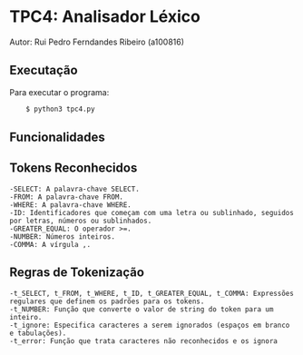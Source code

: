 # TPC4: Analisador Léxico

Autor: Rui Pedro Ferndandes Ribeiro (a100816)

## Executação
Para executar o programa:

```bash
    $ python3 tpc4.py
```

## Funcionalidades

## Tokens Reconhecidos

    -SELECT: A palavra-chave SELECT.
    -FROM: A palavra-chave FROM.
    -WHERE: A palavra-chave WHERE.
    -ID: Identificadores que começam com uma letra ou sublinhado, seguidos por letras, números ou sublinhados.
    -GREATER_EQUAL: O operador >=.
    -NUMBER: Números inteiros.
    -COMMA: A vírgula ,.

## Regras de Tokenização

    -t_SELECT, t_FROM, t_WHERE, t_ID, t_GREATER_EQUAL, t_COMMA: Expressões regulares que definem os padrões para os tokens.
    -t_NUMBER: Função que converte o valor de string do token para um inteiro.
    -t_ignore: Especifica caracteres a serem ignorados (espaços em branco e tabulações).
    -t_error: Função que trata caracteres não reconhecidos e os ignora